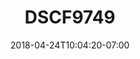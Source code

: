 ---
title: DSCF9749
date: 2018-04-24T10:04:20-07:00
draft: false
location: Olympic Peninsula, WA
img_url: https://d17enza3bfujl8.cloudfront.net/DSCF9749.jpg
original_fn: ""
tags:
- Olympic Peninsula, WA
- Julian

---